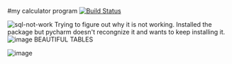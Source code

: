 #my calculator program
[![Build Status](https://app.travis-ci.com/MysticIS218/calc_example.svg?branch=development)](https://app.travis-ci.com/MysticIS218/calc_example)

![sql-not-work](https://user-images.githubusercontent.com/91106087/145696945-94ada7a5-7758-49bf-b0c4-435c730b1576.png)
Trying to figure out why it is not working. Installed the package but pycharm doesn't recongnize it and wants to keep installing it. 
![image](https://user-images.githubusercontent.com/91106087/146010929-f04c26b4-9f44-4f38-b2be-e607a4d028d0.png)
BEAUTIFUL TABLES

![image](https://user-images.githubusercontent.com/91106087/146015747-e1917be7-fea4-4fba-84c3-50f30fcd951c.png)
